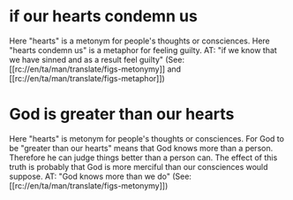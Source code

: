 # if our hearts condemn us

Here "hearts" is a metonym for people's thoughts or consciences. Here "hearts condemn us" is a metaphor for feeling guilty. AT: "if we know that we have sinned and as a result feel guilty" (See: [[rc://en/ta/man/translate/figs-metonymy]] and [[rc://en/ta/man/translate/figs-metaphor]])

# God is greater than our hearts

Here "hearts" is metonym for people's thoughts or consciences. For God to be "greater than our hearts" means that God knows more than a person. Therefore he can judge things better than a person can. The effect of this truth is probably that God is more merciful than our consciences would suppose. AT: "God knows more than we do" (See: [[rc://en/ta/man/translate/figs-metonymy]])


